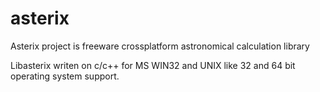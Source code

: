 # asterix
Asterix project is freeware crossplatform astronomical calculation library

Libasterix writen on c/c++ for MS WIN32 and UNIX like 32 and 64 bit operating 
system support.
